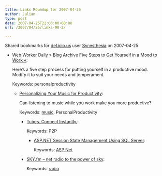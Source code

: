 ```yaml
---
title: Links Roundup for 2007-04-25
author: Julian
type: post
date: 2007-04-25T22:00:00+00:00
url: /2007/04/25/links-90-2/

---
```

Shared bookmarks for [del.icio.us][1] user  [Synesthesia][2] on 2007-04-25

  * [Web Worker Daily » Blog Archive Five Steps to Get Yourself in a Mood to Work «][3]:
  
    Here’s a five step process for putting yourself in a productive mood. Modify it to suit your needs and temperament.
  
    Keywords: personalproductivity</p> 
    
    </a></li> 
    
      * [Personalizing Your Music for Productivity][4]:
  
        Can listening to music while you work make you more productive?
  
        Keywords: [music][5], PersonalProductivity</p> 
        
        </a></li> 
        
          * [Tubes. Connect Instantly.][6]:
  
            Keywords: P2P</p> 
            
            </a></li> 
            
              * [ASP.NET Session State Management Using SQL Server][7]:
  
                Keywords: [ASP.Net][8]</ul> 
            
              * [SKY.fm &#8211; net radio to the power of sky][9]:
  
                Keywords: [radio][10]

 [1]: http://del.icio.us/
 [2]: http://del.icio.us/synesthesia
 [3]: http://webworkerdaily.com/2007/04/04/five-steps-to-productive-mood "http://webworkerdaily.com/2007/04/04/five-steps-to-productive-mood"
 [4]: http://webworkerdaily.com/2006/11/19/personalizing-your-music-for-productivity "http://webworkerdaily.com/2006/11/19/personalizing-your-music-for-productivity"
 [5]: http://del.icio.us/synesthesia/music
 [6]: http://www.tubesnow.com/ "http://www.tubesnow.com/"
 [7]: http://www.codeproject.com/useritems/ASPNET_Session_in_SQL.asp "http://www.codeproject.com/useritems/ASPNET_Session_in_SQL.asp"
 [8]: http://del.icio.us/synesthesia/ASP.Net
 [9]: http://www.sky.fm/ "http://www.sky.fm/"
 [10]: http://del.icio.us/synesthesia/radio